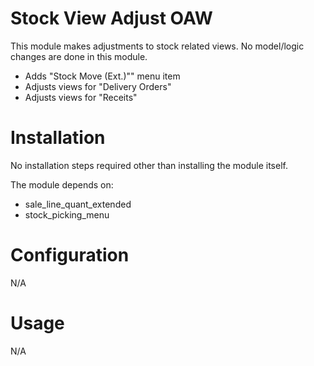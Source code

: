 Stock View Adjust OAW
=====================

This module makes adjustments to stock related views.  No model/logic changes are done in this module.

- Adds "Stock Move (Ext.)"" menu item
- Adjusts views for "Delivery Orders"
- Adjusts views for "Receits"


Installation
============

No installation steps required other than installing the module itself.

The module depends on:
- sale_line_quant_extended
- stock_picking_menu


Configuration
=============

N/A


Usage
=====

N/A

